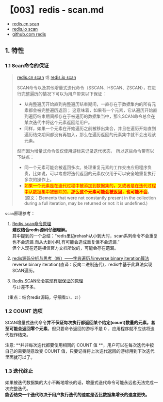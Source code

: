 # 【003】redis - scan.md

- [redis.cn scan]
- [redis.io scan]
- [github.com redis]

## 1. 特性

### 1.1 **Scan命令的保证**
> [redis.cn scan] 或 [redis.io scan]
>
> SCAN命令以及其他增量式迭代命令（SSCAN、HSCAN、ZSCAN），在进行完整遍历的情况下可以为用户带来以下保证：
>   - 从完整遍历开始直到完整遍历结束期间，一直存在于数据集内的所有元素都会被完整遍历返回；
>     这意味着，如果有一个元素，它从遍历开始直到遍历结束期间都存在于被遍历的数据集当中，那么SCAN命令总会在某次迭代中将这个元素返回给用户。
>   - 同样，如果一个元素在开始遍历之前被移出集合，并且在遍历开始直到遍历结束期间都没有再加入，那么在遍历返回的元素集中就不会出现该元素。
>
> 然而因为增量式命令仅仅使用游标来记录迭代状态， 所以这些命令带有以下缺点：
>   - 同一个元素可能会被返回多次。处理重复元素的工作交由应用程序负责，比如说，可以考虑将迭代返回的元素仅仅用于可以安全地重复执行多次的操作上。
>   - <font style="color: red;background-color:yellow">如果一个元素是在迭代过程中被添加到数据集的，又或者是在迭代过程中从数据集中被删除的，**那么这个元素可能会被返回，也可能不会**</font>。
>     (原文：Elements that were not constantly present in the collection during a full iteration, may be returned or not: it is undefined.)

`scan`原理参考：
  1) [Redis scan命令原理](https://segmentfault.com/a/1190000018218584)  
  **建议结合redis源码仔细理解。**  
  其中提到的一个总结：“redis里边rehash从小到大时，scan系列命令不会重复也不会遗漏.而从大到小时,有可能会造成重复但不会遗漏.”  
  但个人现在还是相信官方文档所说的，可能会存在遗漏。

  2) [redis源码分析与思考（四）——字典遍历与reverse binary iteration算法](https://blog.csdn.net/hackersuye/article/details/82831565)  
  reverse binary iteration(直译：反向二进制迭代)，redis中基于此算法实现SCAN遍历。

  3) [Redis SCAN命令实现有限保证的原理](https://www.cnblogs.com/linxiyue/p/11262969.html)  
  与`1)`差不多。

（重点：结合redis源码，仔细看`1)`、`2)`）

### 1.2 COUNT 选项
SCAN增量式迭代命令**并不保证每次执行都返回某个给定(count)数量的元素，甚至可能会返回零个元素**。但只要命令返回的游标不是 0 ，应用程序就不应该将迭代视作结束。

注意: **并非每次迭代都要使用相同的 COUNT 值 **，用户可以在每次迭代中按自己的需要随意改变 COUNT 值，只要记得将上次迭代返回的游标用到下次迭代里面就可以了。

### 1.3 迭代终止
如果被迭代数据集的大小不断地增长的话，增量式迭代命令可能永远也无法完成一次完整迭代。  
**能否结束一个迭代取决于用户执行迭代的速度是否比数据集增长的速度更快。**

[redis.cn scan]: http://redis.cn/commands/scan.html
[redis.io scan]: https://redis.io/commands/scan
[github.com redis]: https://github.com/antirez/redis
